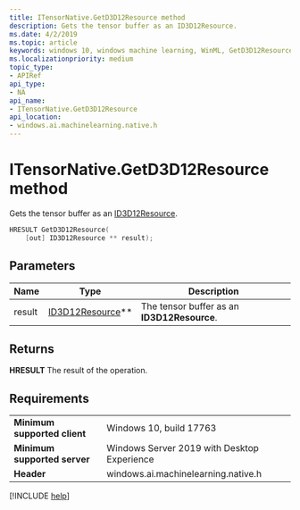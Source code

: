 ```yaml
---
title: ITensorNative.GetD3D12Resource method
description: Gets the tensor buffer as an ID3D12Resource.
ms.date: 4/2/2019
ms.topic: article
keywords: windows 10, windows machine learning, WinML, GetD3D12Resource
ms.localizationpriority: medium
topic_type:
- APIRef
api_type:
- NA
api_name:
- ITensorNative.GetD3D12Resource
api_location:
- windows.ai.machinelearning.native.h
---
```


# ITensorNative.GetD3D12Resource method

Gets the tensor buffer as an [ID3D12Resource](https://docs.microsoft.com/windows/desktop/api/d3d12/nn-d3d12-id3d12resource).

```cpp
HRESULT GetD3D12Resource(
    [out] ID3D12Resource ** result);
```

## Parameters

| Name | Type | Description |
|------|------|-------------|
| result | [ID3D12Resource](https://docs.microsoft.com/windows/desktop/api/d3d12/nn-d3d12-id3d12resource)** | The tensor buffer as an **ID3D12Resource**. |

## Returns

**HRESULT**
The result of the operation.

## Requirements

| | |
|-|-|
| **Minimum supported client** | Windows 10, build 17763 |
| **Minimum supported server** | Windows Server 2019 with Desktop Experience |
| **Header** | windows.ai.machinelearning.native.h |

[!INCLUDE [help](../../includes/get-help.md)]
